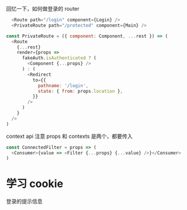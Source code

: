 回忆一下，如何做登录的 router

```js
  <Route path="/login" component={Login} />
  <PrivateRoute path="/protected" component={Main} />
```

```js
const PrivateRoute = ({ component: Component, ...rest }) => (
  <Route
    {...rest}
    render={props =>
      fakeAuth.isAuthenticated ? (
        <Component {...props} />
      ) : (
        <Redirect
          to={{
            pathname: '/login',
            state: { from: props.location },
          }}
        />
      )
    }
  />
)
```

context api
注意 props 和 contexts 是两个，都要传入

```js
const ConnectedFilter = props => (
  <Consumer>{value => <Filter {...props} {...value} />}</Consumer>
)
```

# 学习 cookie

登录的提示信息
